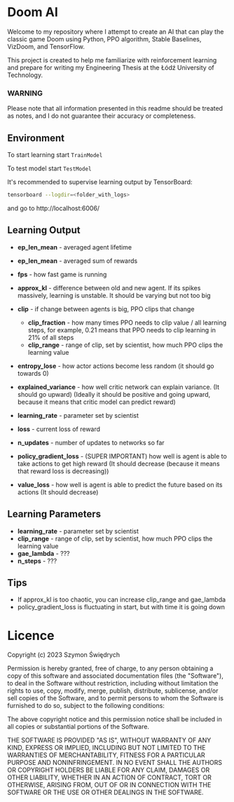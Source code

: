 # Doom AI

Welcome to my repository where I attempt to create an AI that can play the classic game
Doom using Python, PPO algorithm, Stable Baselines, VizDoom, and TensorFlow.

This project is created to help me familiarize with reinforcement learning
and prepare for writing my Engineering Thesis at the Łódź University of Technology.

### **WARNING**

Please note that all information presented in this readme should be treated as notes,
and I do not guarantee their accuracy or completeness.

## Environment

To start learning start ```TrainModel```

To test model start ```TestModel```

It's recommended to supervise learning output by TensorBoard:

```bash
tensorboard --logdir=<folder_with_logs>
```

and go to http://localhost:6006/

## Learning Output

* **ep_len_mean** - averaged agent lifetime
* **ep_len_mean** - averaged sum of rewards


* **fps** - how fast game is running


* **approx_kl** - difference between old and new agent. If its spikes massively,
  learning is unstable. It should be varying but not too big
* **clip** - if change between agents is big, PPO clips that change
    * **clip_fraction** - how many times PPO needs to clip value / all learning steps,
      for example, 0.21 means that PPO needs to clip learning in 21% of all steps
    * **clip_range** - range of clip, set by scientist, how much PPO clips the learning value
* **entropy_lose** - how actor actions become less random (it should go towards 0)
* **explained_variance** - how well critic network can explain variance. (It should go upward)
  (Ideally it should be positive and going upward, because it means that critic model can
  predict reward)
* **learning_rate** - parameter set by scientist
* **loss** - current loss of reward
* **n_updates** - number of updates to networks so far
* **policy_gradient_loss** - (SUPER IMPORTANT) how well is agent is able to take actions to
  get high reward (It should decrease (because it means that reward loss is decreasing))
* **value_loss** - how well is agent is able to predict the future based on its actions
  (It should decrease)

## Learning Parameters

* **learning_rate** - parameter set by scientist
* **clip_range** - range of clip, set by scientist, how much PPO clips the learning value
* **gae_lambda** - ???
* **n_steps** - ???

## Tips

* If approx_kl is too chaotic, you can increase clip_range and gae_lambda
* policy_gradient_loss is fluctuating in start, but with time it is going down

# Licence

Copyright (c) 2023 Szymon Świędrych

Permission is hereby granted, free of charge, to any person obtaining a copy
of this software and associated documentation files (the "Software"), to deal
in the Software without restriction, including without limitation the rights
to use, copy, modify, merge, publish, distribute, sublicense, and/or sell
copies of the Software, and to permit persons to whom the Software is
furnished to do so, subject to the following conditions:

The above copyright notice and this permission notice shall be included in all
copies or substantial portions of the Software.

THE SOFTWARE IS PROVIDED "AS IS", WITHOUT WARRANTY OF ANY KIND, EXPRESS OR
IMPLIED, INCLUDING BUT NOT LIMITED TO THE WARRANTIES OF MERCHANTABILITY,
FITNESS FOR A PARTICULAR PURPOSE AND NONINFRINGEMENT. IN NO EVENT SHALL THE
AUTHORS OR COPYRIGHT HOLDERS BE LIABLE FOR ANY CLAIM, DAMAGES OR OTHER
LIABILITY, WHETHER IN AN ACTION OF CONTRACT, TORT OR OTHERWISE, ARISING FROM,
OUT OF OR IN CONNECTION WITH THE SOFTWARE OR THE USE OR OTHER DEALINGS IN THE
SOFTWARE.